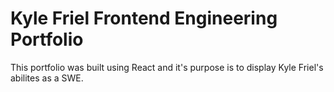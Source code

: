 # Kyle Friel Frontend Engineering Portfolio

This portfolio was built using React and it's purpose is to display Kyle Friel's abilites as a SWE.
